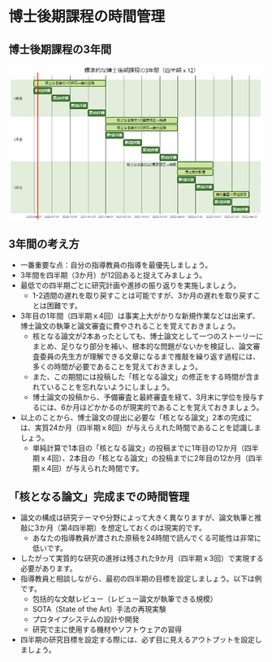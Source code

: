 # 博士後期課程の時間管理

## 博士後期課程の3年間

![](gantt-phd.png)

## 3年間の考え方

- 一番重要な点：自分の指導教員の指導を最優先しましょう。
- 3年間を四半期（3か月）が12回あると捉えてみましょう。
- 最低での四半期ごとに研究計画や進捗の振り返りを実施しましょう。
  - 1-2週間の遅れを取り戻すことは可能ですが、3か月の遅れを取り戻すことは困難です。
- 3年目の1年間（四半期ｘ4回）は事実上大がかりな新規作業などは出来ず、博士論文の執筆と論文審査に費やされることを覚えておきましょう。
  - 核となる論文が2本あったとしても、博士論文として一つのストーリーにまとめ、足りなり部分を補い、根本的な問題がないかを検証し、論文審査委員の先生方が理解できる文章になるまで推敲を繰り返す過程には、多くの時間が必要であることを覚えておきましょう。
  - また、この期間には投稿した「核となる論文」の修正をする時間が含まれていることを忘れないようにしましょう。
  - 博士論文の投稿から、予備審査と最終審査を経て、3月末に学位を授与するには、6か月ほどかかるのが現実的であることを覚えておきましょう。
- 以上のことから、博士論文の提出に必要な「核となる論文」2本の完成には、実質24か月（四半期ｘ8回）が与えらえれた時間であることを認識しましょう。
  - 単純計算で1本目の「核となる論文」の投稿までに1年目の12か月（四半期ｘ4回）、2本目の「核となる論文」の投稿までに2年目の12か月（四半期ｘ4回）が与えられた時間です。

## 「核となる論文」完成までの時間管理

- 論文の構成は研究テーマや分野によって大きく異なりますが、論文執筆と推敲に3か月（第4四半期）を想定しておくのは現実的です。
  - あなたの指導教員が渡された原稿を24時間で読んでくる可能性は非常に低いです。
- したがって実質的な研究の進捗は残された9か月（四半期ｘ3回）で実現する必要があります。
- 指導教員と相談しながら、最初の四半期の目標を設定しましょう。以下は例です。
  - 包括的な文献レビュー（レビュー論文が執筆できる規模）
  - SOTA（State of the Art）手法の再現実験
  - プロタイプシステムの設計や開発
  - 研究で主に使用する機材やソフトウェアの習得
- 四半期の研究目標を設定する際には、必ず目に見えるアウトプットを設定しましょう。